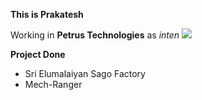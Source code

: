
<b style="">This is Prakatesh</b>

Working in **Petrus Technologies** as _inten_
<img src="https://petrustechnologies.com/wp-content/uploads/2022/08/color-logo.png">

<b>Project Done</b>
* Sri Elumalaiyan Sago Factory
* Mech-Ranger
